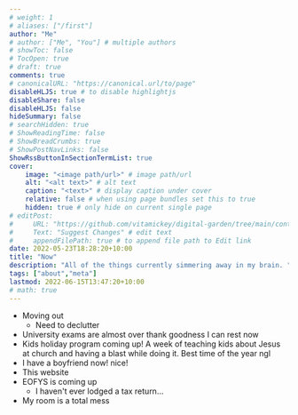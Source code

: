 ```yaml
---
# weight: 1
# aliases: ["/first"]
author: "Me"
# author: ["Me", "You"] # multiple authors
# showToc: false
# TocOpen: true
# draft: true
comments: true
# canonicalURL: "https://canonical.url/to/page"
disableHLJS: true # to disable highlightjs
disableShare: false
disableHLJS: false
hideSummary: false
# searchHidden: true
# ShowReadingTime: false
# ShowBreadCrumbs: true
# ShowPostNavLinks: false
ShowRssButtonInSectionTermList: true
cover:
    image: "<image path/url>" # image path/url
    alt: "<alt text>" # alt text
    caption: "<text>" # display caption under cover
    relative: false # when using page bundles set this to true
    hidden: true # only hide on current single page
# editPost:
#     URL: "https://github.com/vitamickey/digital-garden/tree/main/content"
#     Text: "Suggest Changes" # edit text
#     appendFilePath: true # to append file path to Edit link
date: 2022-05-23T18:28:20+10:00
title: "Now"
description: "All of the things currently simmering away in my brain. "
tags: ["about","meta"]
lastmod: 2022-06-15T13:47:20+10:00
# math: true
---
```




- Moving out
    - Need to declutter
- University exams are almost over thank goodness I can rest now
- Kids holiday program coming up! A week of teaching kids about Jesus at church and having a blast while doing it. Best time of the year ngl
- I have a boyfriend now! nice!
- This website
- EOFYS is coming up
    - I haven't ever lodged a tax return...
- My room is a total mess